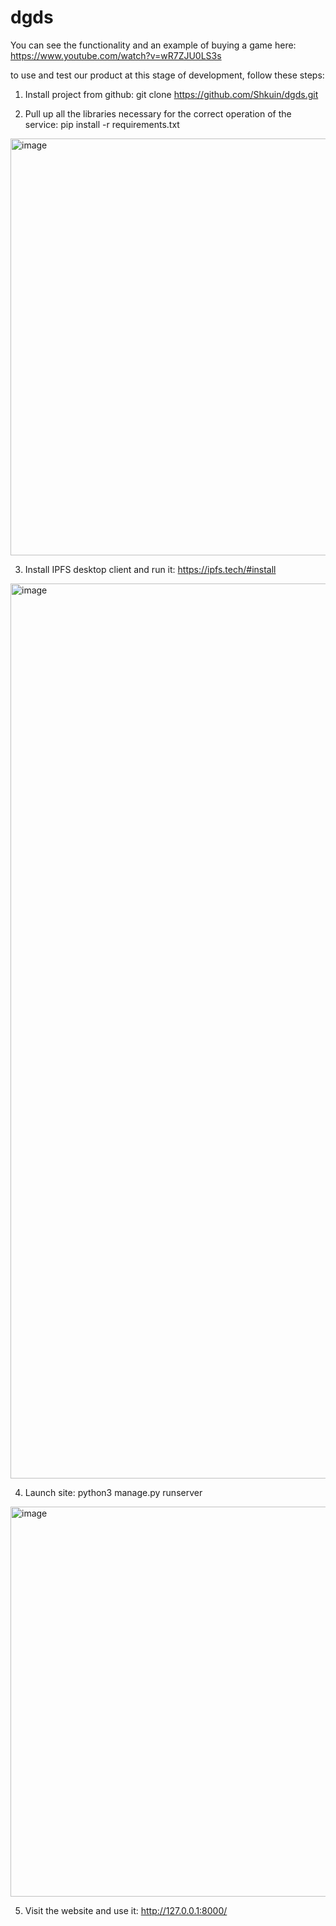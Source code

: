 # dgds
You can see the functionality and an example of buying a game here: https://www.youtube.com/watch?v=wR7ZJU0LS3s

to use and test our product at this stage of development, follow these steps:

1. Install project from github: git clone https://github.com/Shkuin/dgds.git

2. Pull up all the libraries necessary for the correct operation of the service: pip install -r requirements.txt
<img width="667" alt="image" src="https://github.com/Shkuin/dgds/assets/57735819/fcaa0d95-3bb2-41fb-8907-4d734d74b26f">

3. Install IPFS desktop client and run it: https://ipfs.tech/#install
<img width="1432" alt="image" src="https://github.com/Shkuin/dgds/assets/57735819/635313fa-2495-438e-9acf-82e15e340da3">

4. Launch site: python3 manage.py runserver
<img width="624" alt="image" src="https://github.com/Shkuin/dgds/assets/57735819/030d4438-c625-4417-a43d-c941b640668b">

5. Visit the website and use it: http://127.0.0.1:8000/
